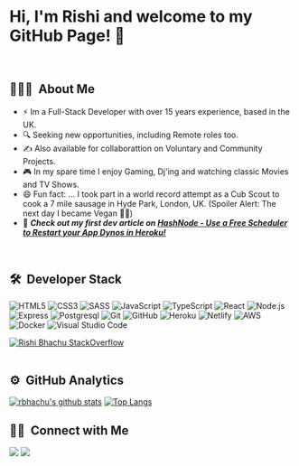 # Hi, I'm Rishi and welcome to my GitHub Page! 👋
</br>

## 👨🏻‍💻 &nbsp;About Me
- ⚡ Im a Full-Stack Developer with over 15 years experience, based in the UK.
- 🔍 Seeking new opportunities, including Remote roles too.
- ✍️ Also available for collaborattion on Voluntary and Community Projects.
- 🎮 In my spare time I enjoy Gaming, Dj'ing and watching classic Movies and TV Shows.
- 😄 Fun fact: ... I took part in a world record attempt as a Cub Scout to cook a 7 mile sausage in Hyde Park, London, UK. (Spoiler Alert: The next day I became Vegan 🤢😄)
- 📰 _**Check out my first dev article on [HashNode - Use a Free Scheduler to Restart your App Dynos in Heroku!](https://rbhachu.hashnode.dev/use-a-free-scheduler-to-restart-your-app-dynos-in-heroku)**_
</br>

## 🛠 &nbsp;Developer Stack
![HTML5](https://img.shields.io/badge/-HTML5-333333?style=flat&logo=HTML5)
![CSS3](https://img.shields.io/badge/-CSS3-333333?style=flat&logo=CSS3&logoColor=1572B6)
![SASS](https://img.shields.io/badge/-SASS-333333?style=flat&logo=SASS&logoColor=CD6799)
![JavaScript](https://img.shields.io/badge/-JavaScript-333333?style=flat&logo=javascript)
![TypeScript](https://img.shields.io/badge/-TypeScript-333333?style=flat&logo=typescript)
![React](https://img.shields.io/badge/-React-333333?style=flat&logo=react)
![Node.js](https://img.shields.io/badge/-Node.js-05122A?style=flat&logo=node.js)
![Express](https://img.shields.io/badge/-Express-333333?style=flat&logo=express)
![Postgresql](https://img.shields.io/badge/-PostgreSQL-333333?style=flat&logo=postgresql&logoColor=FFFFFF)
![Git](https://img.shields.io/badge/-Git-333333?style=flat&logo=git)
![GitHub](https://img.shields.io/badge/-GitHub-333333?style=flat&logo=github)
![Heroku](https://img.shields.io/badge/-Heroku-333333?style=flat&logo=heroku)
![Netlify](https://img.shields.io/badge/-Netlify-333333?style=flat&logo=netlify)
![AWS](https://img.shields.io/badge/-AWS-333333?style=flat&logo=aws)
![Docker](https://img.shields.io/badge/-Docker-333333?style=flat&logo=docker)
![Visual Studio Code](https://img.shields.io/badge/-VS%20Code-05122A?style=flat&logo=visual-studio-code&logoColor=007ACC)

[![Rishi Bhachu StackOverflow](https://stackoverflow-badge.vercel.app/?userID=5238978)](https://stackoverflow.com/users/5238978/rishi-singh)
</br></br>

## ⚙️ &nbsp;GitHub Analytics
[![rbhachu's github stats](https://github-readme-stats.vercel.app/api?username=rbhachu&show_icons=true&theme=onedark)](https://github.com/rbhachu/github-readme-stats)
[![Top Langs](https://github-readme-stats.vercel.app/api/top-langs/?username=rbhachu&layout=compact&theme=onedark)](https://github.com/rbhachu/github-readme-stats)
</br>

## 🤝🏻 &nbsp;Connect with Me
<a target="_blank" title="https://www.linkedin.com/in/RishiSinghBhachu/" href="https://www.linkedin.com/in/RishiSinghBhachu/"><img src="https://img.shields.io/badge/-Rishi&nbsp;Bhachu-0077B5?style=flat&logo=Linkedin&logoColor=white"/></a>
<a target="_blank" title="https://www.bhachublog.com" href="https://www.bhachublog.com"><img src="https://img.shields.io/badge/-Bhachu Blog-000000?style=flat&logo=Blogger&logoColor=white"/></a>
